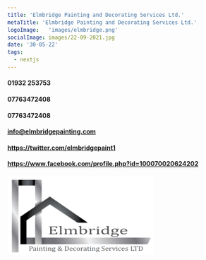 ```yaml
---
title: 'Elmbridge Painting and Decorating Services Ltd.'
metaTitle: 'Elmbridge Painting and Decorating Services Ltd.'
logoImage:   'images/elmbridge.png'
socialImage: images/22-09-2021.jpg
date: '30-05-22'
tags:
  - nextjs
---
```



####  01932 253753
####  07763472408
####  07763472408
####  info@elmbridgepainting.com
####  https://twitter.com/elmbridgepaint1
####  https://www.facebook.com/profile.php?id=100070020624202
![alt text](/public/images/elmbridge.png )

